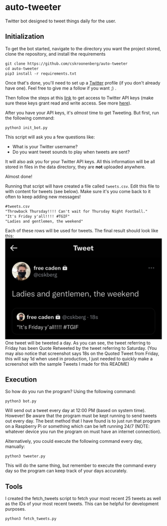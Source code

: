 # auto-tweeter

Twitter bot designed to tweet things daily for the user.

## Initialization ##

To get the bot started, navigate to the directory you want the project stored, clone the repository, and install the requirements
```
git clone https://github.com/cskroonenberg/auto-tweeter
cd auto-tweeter
pip3 install -r requirements.txt
```
Once that's done, you'll need to set up a [Twitter](https://twitter.com/cskberg) profile (if you don't already have one). Feel free to give me a follow if you want ;) .

Then follow the steps at this [link](https://developer.twitter.com/en/docs/twitter-api/getting-started/getting-access-to-the-twitter-api) to get access to Twitter API keys (make sure these keys grant read and write access. See more [here](https://developer.twitter.com/en/docs/apps/app-permissions)).

After you have your API keys, it's <i>almost</i> time to get Tweeting. But first, run the following command:
```
python3 init_bot.py
```
This script will ask you a few questions like:
* What is your Twitter username?
* Do you want tweet sounds to play when tweets are sent?

It will also ask you for your Twitter API keys. All this information will be all stored in files in the data directory, they are <b>not</b> uploaded anywhere.

Almost done!

Running that script will have created a file called ``tweets.csv``. Edit this file to with content for tweets (see below). Make sure it's you come back to it often to keep adding new messages!
```
#tweets.csv
"Throwback Thursday!!!! Can't wait for Thursday Night Football."
"It's Friday y'all!!!! #TGIF"
"Ladies and gentlemen, the weekend"
```
Each of these rows will be used for tweets.
The final result should look like this:
<img src="assets/example.jpg">
One tweet will be tweeted a day. As you can see, the tweet referring to Friday has been Quote Retweeted by the tweet referring to Saturday. (You may also notice that screenshot says 18s on the Quoted Tweet from Friday, this will say 1d when used in production, I just needed to quickly make a screenshot with the sample Tweets I made for this README)

## Execution ##

So how do you run the program? Using the following command:
```
python3 bot.py
```
Will send out a tweet every day at 12:00 PM (based on system time). However! Be aware that the program must be kept running to send tweets out every day. The best method that I have found is to just run that program on a Raspberry Pi or something which can be left running 24/7 (NOTE: whatever device you run the program on must have an internet connection).

Alternatively, you could execute the following command every day, manually:
```
python3 tweeter.py
```
This will do the same thing, but remember to execute the command every day so the program can keep track of your days accurately.

## Tools ##

I created the fetch_tweets script to fetch your most recent 25 tweets as well as the IDs of your most recent tweets. This can be helpful for development purposes.
```
python3 fetch_tweets.py
```

